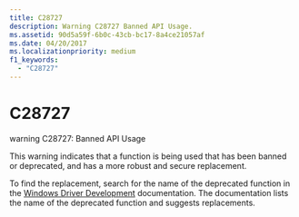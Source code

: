 ```yaml
---
title: C28727
description: Warning C28727 Banned API Usage.
ms.assetid: 90d5a59f-6b0c-43cb-bc17-8a4ce21057af
ms.date: 04/20/2017
ms.localizationpriority: medium 
f1_keywords: 
  - "C28727"
---
```


# C28727


warning C28727: Banned API Usage

This warning indicates that a function is being used that has been banned or deprecated, and has a more robust and secure replacement.

To find the replacement, search for the name of the deprecated function in the [Windows Driver Development](../index.yml) documentation. The documentation lists the name of the deprecated function and suggests replacements.

 


